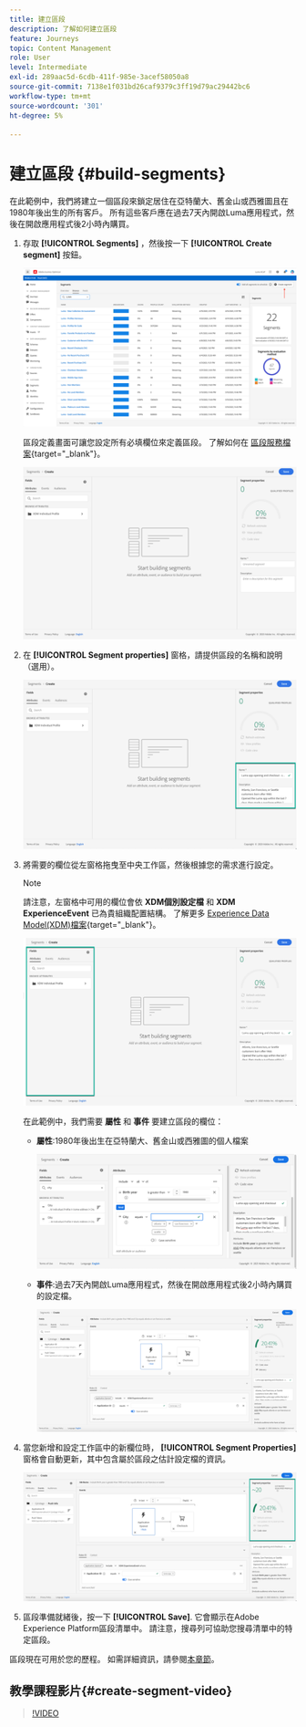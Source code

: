 ```yaml
---
title: 建立區段
description: 了解如何建立區段
feature: Journeys
topic: Content Management
role: User
level: Intermediate
exl-id: 289aac5d-6cdb-411f-985e-3acef58050a8
source-git-commit: 7138e1f031bd26caf9379c3ff19d79ac29442bc6
workflow-type: tm+mt
source-wordcount: '301'
ht-degree: 5%

---
```


# 建立區段 {#build-segments}

在此範例中，我們將建立一個區段來鎖定居住在亞特蘭大、舊金山或西雅圖且在1980年後出生的所有客戶。 所有這些客戶應在過去7天內開啟Luma應用程式，然後在開啟應用程式後2小時內購買。

1. 存取 **[!UICONTROL Segments]** ，然後按一下 **[!UICONTROL Create segment]** 按鈕。

   ![](../assets/create-segment.png)

   區段定義畫面可讓您設定所有必填欄位來定義區段。 了解如何在 [區段服務檔案](https://experienceleague.adobe.com/docs/experience-platform/segmentation/ui/overview.html){target=&quot;_blank&quot;}。

   ![](../assets/segment-builder.png)

1. 在 **[!UICONTROL Segment properties]** 窗格，請提供區段的名稱和說明（選用）。

   ![](../assets/segment-properties.png)

1. 將需要的欄位從左窗格拖曳至中央工作區，然後根據您的需求進行設定。

   >[!NOTE]
   >
   >請注意，左窗格中可用的欄位會依 **XDM個別設定檔** 和 **XDM ExperienceEvent** 已為貴組織配置結構。  了解更多 [Experience Data Model(XDM)檔案](https://experienceleague.adobe.com/docs/experience-platform/xdm/home.html?lang=zh-Hant){target=&quot;_blank&quot;}。

   ![](../assets/drag-fields.png)

   在此範例中，我們需要 **屬性** 和 **事件** 要建立區段的欄位：

   * **屬性**:1980年後出生在亞特蘭大、舊金山或西雅圖的個人檔案

      ![](../assets/add-attributes.png)

   * **事件**:過去7天內開啟Luma應用程式，然後在開啟應用程式後2小時內購買的設定檔。

      ![](../assets/add-events.png)

1. 當您新增和設定工作區中的新欄位時， **[!UICONTROL Segment Properties]** 窗格會自動更新，其中包含屬於區段之估計設定檔的資訊。

   ![](../assets/segment-estimate.png)

1. 區段準備就緒後，按一下 **[!UICONTROL Save]**. 它會顯示在Adobe Experience Platform區段清單中。 請注意，搜尋列可協助您搜尋清單中的特定區段。

區段現在可用於您的歷程。 如需詳細資訊，請參閱[本章節](../segment/about-segments.md)。

## 教學課程影片{#create-segment-video}

>[!VIDEO](https://video.tv.adobe.com/v/334281?quality=12)
